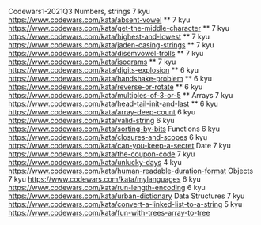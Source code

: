 Codewars1-2021Q3
Numbers, strings
7 kyu https://www.codewars.com/kata/absent-vowel \*\*
7 kyu https://www.codewars.com/kata/get-the-middle-character \*\*
7 kyu https://www.codewars.com/kata/highest-and-lowest \*\*
7 kyu https://www.codewars.com/kata/jaden-casing-strings \*\*
7 kyu https://www.codewars.com/kata/disemvowel-trolls \*\*
7 kyu https://www.codewars.com/kata/isograms \*\*
7 kyu https://www.codewars.com/kata/digits-explosion \*\*
6 kyu https://www.codewars.com/kata/handshake-problem \*\*
6 kyu https://www.codewars.com/kata/reverse-or-rotate \*\*
6 kyu https://www.codewars.com/kata/multiples-of-3-or-5 \*\*
Arrays
7 kyu https://www.codewars.com/kata/head-tail-init-and-last \*\*
6 kyu https://www.codewars.com/kata/array-deep-count
6 kyu https://www.codewars.com/kata/valid-string
6 kyu https://www.codewars.com/kata/sorting-by-bits
Functions
6 kyu https://www.codewars.com/kata/closures-and-scopes
6 kyu https://www.codewars.com/kata/can-you-keep-a-secret
Date
7 kyu https://www.codewars.com/kata/the-coupon-code
7 kyu https://www.codewars.com/kata/unlucky-days
4 kyu https://www.codewars.com/kata/human-readable-duration-format
Objects
7 kyu https://www.codewars.com/kata/mylanguages
6 kyu https://www.codewars.com/kata/run-length-encoding
6 kyu https://www.codewars.com/kata/urban-dictionary
Data Structures
7 kyu https://www.codewars.com/kata/convert-a-linked-list-to-a-string
5 kyu https://www.codewars.com/kata/fun-with-trees-array-to-tree

